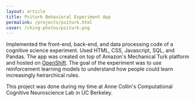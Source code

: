```yaml
---
layout: article
title: Psiturk Behavioral Experiment App
permalink: /projects/psiturk.html
cover: /ching-photos/psiturk.png
---
```

Implemented the front-end, back-end, and data processing code of a cognitive science experiment. Used HTML, CSS, Javascript, SQL, and Pandas. The app was created on top of Amazon's Mechanical Turk platform and hosted on [OpenShift](https://github.com/deargle/openshift-psiturk-cartridge). The goal of the experiment was to use reinforcement learning models to understand how people could learn increasingly heirarchical rules.

<!--more-->

This project was done during my time at Anne Collin's Computational Cognitive Neuroscience Lab in UC Berkeley.


